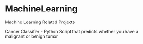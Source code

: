 # MachineLearning
Machine Learning Related Projects

Cancer Classifier  - Python Script that predicts whether you have a malignant or benign tumor
